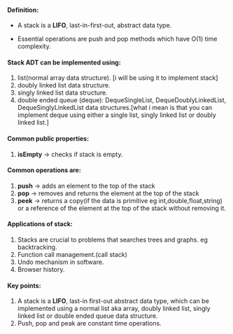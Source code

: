 #### Definition:
- A stack is a **LIFO**, last-in-first-out, abstract data type.

- Essential operations are push and pop methods which have O(1) time complexity.

#### Stack ADT can be implemented using:
1. list(normal array data structure). [i will be using it to implement stack]
2. doubly linked list data structure.
3. singly linked list data structure.
4. double ended queue (deque): DequeSingleList, DequeDoublyLinkedList, DequeSinglyLinkedList data structures.[what i mean is that you can implement deque using either a single list, singly linked list or doubly linked list.]

#### Common public properties:
1. **isEmpty** -> checks if stack is empty.

#### Common operations are:
1. **push** -> adds an element to the top of the stack
2. **pop** -> removes and returns the element at the top of the stack
3. **peek** -> returns a copy(if the data is primitive eg int,double,float,string) or a reference of the element at the top of the stack without removing it.


#### Applications of stack:
 1. Stacks are crucial to problems that searches trees and graphs. eg backtracking.
 2. Function call management.(call stack)
 3. Undo mechanism in software.
 4. Browser history.

#### Key points:
1. A stack is a **LIFO**, last-in first-out abstract data type, which can be implemented using  a normal list aka array, doubly linked list, singly linked list or double ended queue data structure.
2. Push, pop and peak are constant time operations.